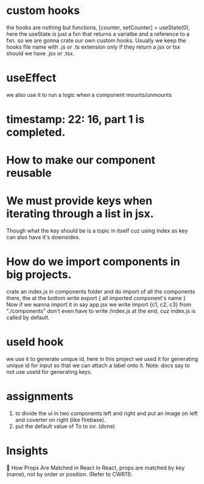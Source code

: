 # custom hooks
the hooks are nothing but functions, [counter, setCounter] = useState(0), here the useState is just a fxn that returns a varialbe and a reference to a fxn. 
so we are gonna crate our own custom hooks. Usually we keep the hooks file name with .js or .ts extension only if they return a jsx or tsx should we have .jsx or .tsx.

# useEffect
we also use it to run a logic when a component mounts/unmounts

# timestamp: 22: 16, part 1 is completed. 


# How to make our component reusable

# We must provide keys when iterating through a list in jsx.
Though what the key should be is a topic in itself cuz using index as key can also have it's downsides. 


# How do we import components in big projects.
crate an index.js in components folder and do import of all the components there, the at the bottom write export { all imported component's name }
Now if we wanna import it in say app.jsx
we write import {c1, c2, c3} from "./components" don't even have to write /index.js at the end, cuz index.js is called by default. 

# useId hook
we use it to generate unique id, here in this project we used it for generating unique id for input so that we can attach a label onto it.
Note: docs say to not use useId for generating keys.

# assignments
1. to divide the ui in two components left and right and put an image on left and coverter on right (like firebase).
2. put the default value of To to inr. (done)


# Insights
🧠 How Props Are Matched in React
In React, props are matched by key (name), not by order or position. (Refer to CWR11).